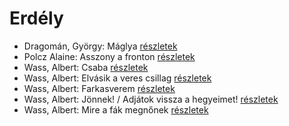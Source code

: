 # Erdély

- Dragomán, György: Máglya [részletek](_details/%7Bopf.creator%7D.md#id_1194)
- Polcz Alaine: Asszony a fronton [részletek](_details/%7Bopf.creator%7D.md#id_1443)
- Wass, Albert: Csaba [részletek](_details/%7Bopf.creator%7D.md#id_218)
- Wass, Albert: Elvásik a veres csillag [részletek](_details/%7Bopf.creator%7D.md#id_211)
- Wass, Albert: Farkasverem [részletek](_details/%7Bopf.creator%7D.md#id_214)
- Wass, Albert: Jönnek! / Adjátok vissza a hegyeimet! [részletek](_details/%7Bopf.creator%7D.md#id_220)
- Wass, Albert: Mire a fák megnőnek [részletek](_details/%7Bopf.creator%7D.md#id_213)